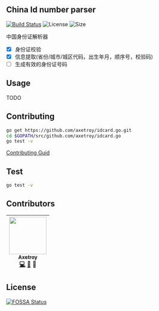 ## China Id number parser

[![Build Status](https://travis-ci.org/axetroy/id-parser.go.svg?branch=master)](https://travis-ci.org/axetroy/id-parser.go)
![License](https://img.shields.io/badge/license-Apache-green.svg)
![Size](https://github-size-badge.herokuapp.com/gpmer/gpm.js.svg)

中国身份证解析器

- [x] 身份证校验
- [x] 信息提取(省份/城市/城区代码，出生年月，顺序号，校验码)
- [ ] 生成有效的身份证号码

## Usage

TODO

## Contributing

```bash
go get https://github.com/axetroy/idcard.go.git
cd $GOPATH/src/github.com/axetroy/idcard.go
go test -v
```

[Contributing Guid](CONTRIBUTING.md)

## Test

```bash
go test -v
```

## Contributors

<!-- ALL-CONTRIBUTORS-LIST:START - Do not remove or modify this section -->
| [<img src="https://avatars1.githubusercontent.com/u/9758711?v=3" width="100px;"/><br /><sub>Axetroy</sub>](http://axetroy.github.io)<br />[💻](https://github.com/axetroyanti-redirect/id-parser.go/commits?author=axetroy) [🐛](https://github.com/axetroy/id-parser.go/issues?q=author%3Aaxetroy) 🎨 |
| :---: |
<!-- ALL-CONTRIBUTORS-LIST:END -->

## License

[![FOSSA Status](https://app.fossa.io/api/projects/git%2Bgithub.com%2Faxetroy%2Fid-parser.go.svg?type=large)](https://app.fossa.io/projects/git%2Bgithub.com%2Faxetroy%2Fid-parser.go?ref=badge_large)